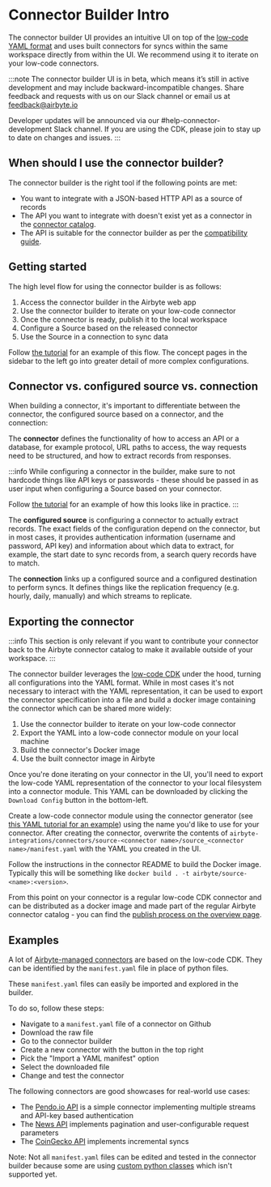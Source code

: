 # Connector Builder Intro

The connector builder UI provides an intuitive UI on top of the [low-code YAML format](https://docs.airbyte.com/connector-development/config-based/understanding-the-yaml-file/yaml-overview) and uses built connectors for syncs within the same workspace directly from within the UI. We recommend using it to iterate on your low-code connectors.

:::note
The connector builder UI is in beta, which means it’s still in active development and may include backward-incompatible changes. Share feedback and requests with us on our Slack channel or email us at feedback@airbyte.io

Developer updates will be announced via our #help-connector-development Slack channel. If you are using the CDK, please join to stay up to date on changes and issues.
:::

## When should I use the connector builder?

The connector builder is the right tool if the following points are met:

- You want to integrate with a JSON-based HTTP API as a source of records
- The API you want to integrate with doesn't exist yet as a connector in the [connector catalog](/category/sources).
- The API is suitable for the connector builder as per the
  [compatibility guide](./connector-builder-compatibility.md).

## Getting started

The high level flow for using the connector builder is as follows:

1. Access the connector builder in the Airbyte web app
2. Use the connector builder to iterate on your low-code connector
3. Once the connector is ready, publish it to the local workspace
4. Configure a Source based on the released connector
5. Use the Source in a connection to sync data

Follow [the tutorial](./tutorial.mdx) for an example of this flow. The concept pages in the sidebar to the left go into greater detail of more complex configurations.

## Connector vs. configured source vs. connection

When building a connector, it's important to differentiate between the connector, the configured source based on a connector, and the connection:

The **connector** defines the functionality of how to access an API or a database, for example protocol, URL paths to access, the way requests need to be structured, and how to extract records from responses.

:::info
While configuring a connector in the builder, make sure to not hardcode things like API keys or passwords - these should be passed in as user input when configuring a Source based on your connector.

Follow [the tutorial](./tutorial.mdx) for an example of how this looks like in practice.
:::

The **configured source** is configuring a connector to actually extract records. The exact fields of the configuration depend on the connector, but in most cases, it provides authentication information (username and password, API key) and information about which data to extract, for example, the start date to sync records from, a search query records have to match.

The **connection** links up a configured source and a configured destination to perform syncs. It defines things like the replication frequency (e.g. hourly, daily, manually) and which streams to replicate.

## Exporting the connector

:::info
This section is only relevant if you want to contribute your connector back to the Airbyte connector catalog to make it available outside of your workspace.
:::

The connector builder leverages the [low-code CDK](https://docs.airbyte.com/connector-development/config-based/understanding-the-yaml-file/yaml-overview) under the hood, turning all configurations into the YAML format. While in most cases it's not necessary to interact with the YAML representation, it can be used to export the connector specification into a file and build a docker image containing the connector which can be shared more widely:

1. Use the connector builder to iterate on your low-code connector
2. Export the YAML into a low-code connector module on your local machine
3. Build the connector's Docker image
4. Use the built connector image in Airbyte

Once you're done iterating on your connector in the UI, you'll need to export the low-code YAML representation of the connector to your local filesystem into a connector module. This YAML can be downloaded by clicking the `Download Config` button in the bottom-left.

Create a low-code connector module using the connector generator (see [this YAML tutorial for an example](../config-based/tutorial/1-create-source.md)) using the name you'd like to use for your connector. After creating the connector, overwrite the contents of `airbyte-integrations/connectors/source-<connector name>/source_<connector name>/manifest.yaml` with the YAML you created in the UI.

Follow the instructions in the connector README to build the Docker image. Typically this will be something like `docker build . -t airbyte/source-<name>:<version>`.

From this point on your connector is a regular low-code CDK connector and can be distributed as a docker image and made part of the regular Airbyte connector catalog - you can find the [publish process on the overview page](/connector-development/#publishing-a-connector).

## Examples

A lot of [Airbyte-managed connectors](https://github.com/airbytehq/airbyte/tree/main/airbyte-integrations/connectors) are based on the low-code CDK. They can be identified by the `manifest.yaml` file in place of python files.

These `manifest.yaml` files can easily be imported and explored in the builder.

To do so, follow these steps:

- Navigate to a `manifest.yaml` file of a connector on Github
- Download the raw file
- Go to the connector builder
- Create a new connector with the button in the top right
- Pick the "Import a YAML manifest" option
- Select the downloaded file
- Change and test the connector

The following connectors are good showcases for real-world use cases:

- The [Pendo.io API](https://github.com/airbytehq/airbyte/blob/main/airbyte-integrations/connectors/source-pendo/source_pendo/manifest.yaml) is a simple connector implementing multiple streams and API-key based authentication
- The [News API](https://github.com/airbytehq/airbyte/blob/main/airbyte-integrations/connectors/source-news-api/source_news_api/manifest.yaml) implements pagination and user-configurable request parameters
- The [CoinGecko API](https://github.com/airbytehq/airbyte/blob/main/airbyte-integrations/connectors/source-coingecko-coins/source_coingecko_coins/manifest.yaml) implements incremental syncs

Note: Not all `manifest.yaml` files can be edited and tested in the connector builder because some are using [custom python classes](https://docs.airbyte.com/connector-development/config-based/advanced-topics#custom-components) which isn't supported yet.
